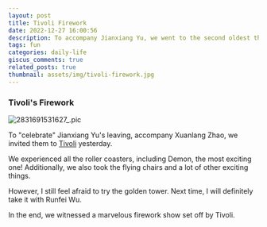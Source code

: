 ```yaml
---
layout: post
title: Tivoli Firework
date: 2022-12-27 16:00:56
description: To accompany Jianxiang Yu, we went to the second oldest theme park worldwide, Tivoli in Denmark yesterday.
tags: fun
categories: daily-life
giscus_comments: true
related_posts: true
thumbnail: assets/img/tivoli-firework.jpg
---
```


### Tivoli's Firework

<div class="row mt-3">
    <div class="col-sm mt-3 mt-md-0">
		 <img src="https://i.imgur.com/kRDMWnQ.jpeg" alt="2831691531627_.pic" class="img-fluid rounded z-depth-1" data-zoomable/>
    </div>
</div>

To "celebrate" Jianxiang Yu's leaving, accompany Xuanlang Zhao, we invited them to <a href="https://www.tivoli.dk/?gclid=CjwKCAiAzKqdBhAnEiwAePEjkkNCCLulvpIQH-o8EmAQPiKdGUaNTz9pCCoCZBSeOKtVtuDSdX3NWhoCLkcQAvD_BwE">Tivoli</a> yesterday.

We experienced all the roller coasters, including Demon, the most exciting one! Additionally, we also took the flying chairs and a lot of other exciting things.

However, I still feel afraid to try the golden tower. Next time, I will definitely take it with Runfei Wu.

In the end, we witnessed a marvelous firework show set off by Tivoli.
